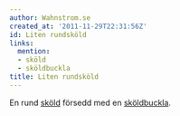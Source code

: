 ```yaml
---
author: Wahnstrom.se
created_at: '2011-11-29T22:31:56Z'
id: Liten rundsköld
links:
  mention:
  - sköld
  - sköldbuckla
title: Liten rundsköld
---
```


En rund [sköld] försedd med en [sköldbuckla].

  [sköld]: sköld
  [sköldbuckla]: sköldbuckla